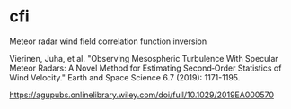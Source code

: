 # cfi
Meteor radar wind field correlation function inversion

Vierinen, Juha, et al. "Observing Mesospheric Turbulence With Specular Meteor Radars: A Novel Method for Estimating Second‐Order Statistics of Wind Velocity." Earth and Space Science 6.7 (2019): 1171-1195.

https://agupubs.onlinelibrary.wiley.com/doi/full/10.1029/2019EA000570
